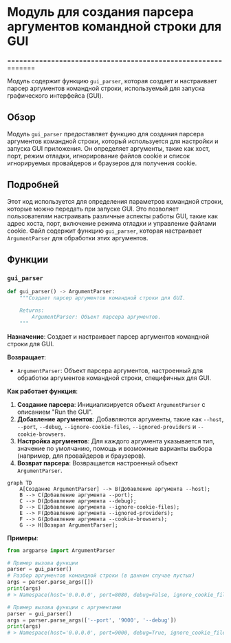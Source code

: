 # Модуль для создания парсера аргументов командной строки для GUI
=============================================================

Модуль содержит функцию `gui_parser`, которая создает и настраивает парсер аргументов командной строки, используемый для запуска графического интерфейса (GUI).

## Обзор

Модуль `gui_parser` предоставляет функцию для создания парсера аргументов командной строки, который используется для настройки и запуска GUI приложения. Он определяет аргументы, такие как хост, порт, режим отладки, игнорирование файлов cookie и список игнорируемых провайдеров и браузеров для получения cookie.

## Подробней

Этот код используется для определения параметров командной строки, которые можно передать при запуске GUI. Это позволяет пользователям настраивать различные аспекты работы GUI, такие как адрес хоста, порт, включение режима отладки и управление файлами cookie. Файл содержит функцию `gui_parser`, которая настраивает `ArgumentParser` для обработки этих аргументов.

## Функции

### `gui_parser`

```python
def gui_parser() -> ArgumentParser:
    """Создает парсер аргументов командной строки для GUI.

    Returns:
        ArgumentParser: Объект парсера аргументов.
    """
```

**Назначение**: Создает и настраивает парсер аргументов командной строки для GUI.

**Возвращает**:

- `ArgumentParser`: Объект парсера аргументов, настроенный для обработки аргументов командной строки, специфичных для GUI.

**Как работает функция**:

1.  **Создание парсера**: Инициализируется объект `ArgumentParser` с описанием "Run the GUI".
2.  **Добавление аргументов**: Добавляются аргументы, такие как `--host`, `--port`, `--debug`, `--ignore-cookie-files`, `--ignored-providers` и `--cookie-browsers`.
3.  **Настройка аргументов**: Для каждого аргумента указывается тип, значение по умолчанию, помощь и возможные варианты выбора (например, для провайдеров и браузеров).
4.  **Возврат парсера**: Возвращается настроенный объект `ArgumentParser`.

```mermaid
graph TD
    A[Создание ArgumentParser] --> B(Добавление аргумента --host);
    B --> C(Добавление аргумента --port);
    C --> D(Добавление аргумента --debug);
    D --> E(Добавление аргумента --ignore-cookie-files);
    E --> F(Добавление аргумента --ignored-providers);
    F --> G(Добавление аргумента --cookie-browsers);
    G --> H[Возврат ArgumentParser];
```

**Примеры**:

```python
from argparse import ArgumentParser

# Пример вызова функции
parser = gui_parser()
# Разбор аргументов командной строки (в данном случае пустых)
args = parser.parse_args([])
print(args)
# > Namespace(host='0.0.0.0', port=8080, debug=False, ignore_cookie_files=False, ignored_providers=[], cookie_browsers=[])

# Пример вызова функции с аргументами
parser = gui_parser()
args = parser.parse_args(['--port', '9000', '--debug'])
print(args)
# > Namespace(host='0.0.0.0', port=9000, debug=True, ignore_cookie_files=False, ignored_providers=[], cookie_browsers=[])